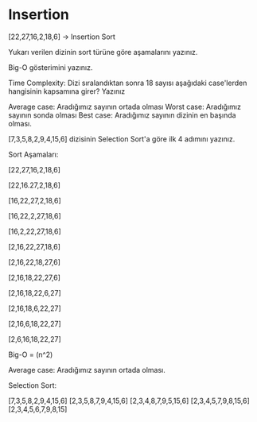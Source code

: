 # Insertion
[22,27,16,2,18,6] -> Insertion Sort

Yukarı verilen dizinin sort türüne göre aşamalarını yazınız.

Big-O gösterimini yazınız.

Time Complexity: Dizi sıralandıktan sonra 18 sayısı aşağıdaki case'lerden hangisinin kapsamına girer? Yazınız

Average case: Aradığımız sayının ortada olması
Worst case: Aradığımız sayının sonda olması
Best case: Aradığımız sayının dizinin en başında olması.

[7,3,5,8,2,9,4,15,6] dizisinin Selection Sort'a göre ilk 4 adımını yazınız.

Sort Aşamaları:

[22,27,16,2,18,6]

[22,16.27,2,18,6]

[16,22,27,2,18,6]

[16,22,2,27,18,6]

[16,2,22,27,18,6]

[2,16,22,27,18,6]

[2,16,22,18,27,6]

[2,16,18,22,27,6]

[2,16,18,22,6,27]

[2,16,18,6,22,27]

[2,16,6,18,22,27]

[2,6,16,18,22,27]

Big-O = (n^2)

Average case: Aradığımız sayının ortada olması.

Selection Sort:

[7,3,5,8,2,9,4,15,6]
[2,3,5,8,7,9,4,15,6]
[2,3,4,8,7,9,5,15,6]
[2,3,4,5,7,9,8,15,6]
[2,3,4,5,6,7,9,8,15]
